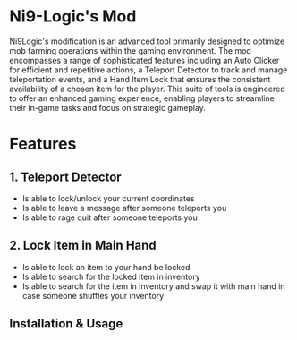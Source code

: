 # Ni9-Logic's Mod
Ni9Logic's modification is an advanced tool primarily designed to optimize mob farming operations within the gaming environment. The mod encompasses a range of sophisticated features including an Auto Clicker for efficient and repetitive actions, a Teleport Detector to track and manage teleportation events, and a Hand Item Lock that ensures the consistent availability of a chosen item for the player. This suite of tools is engineered to offer an enhanced gaming experience, enabling players to streamline their in-game tasks and focus on strategic gameplay.

# Features
## 1. Teleport Detector
- Is able to lock/unlock your current coordinates
- Is able to leave a message after someone teleports you
- Is able to rage quit after someone teleports you
## 2. Lock Item in Main Hand
- Is able to lock an item to your hand be locked
- Is able to search for the locked item in inventory
- Is able to search for the item in inventory and swap it with main hand in case someone shuffles your inventory

## Installation & Usage
